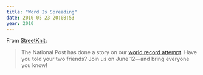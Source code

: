 ```yaml
---
title: "Word Is Spreading"
date: 2010-05-23 20:08:53
year: 2010
---
```

From <a href="http://www.streetknit.ca/?p=94">StreetKnit</a>:
<blockquote>The National Post has done a story on our <a href="http://news.nationalpost.com/2010/05/06/torontonians-hope-to-set-group-knitting-world-record/" target="_blank">world record attempt</a>.  Have you told your two friends?  Join us on June 12—and bring everyone you know!</blockquote>
